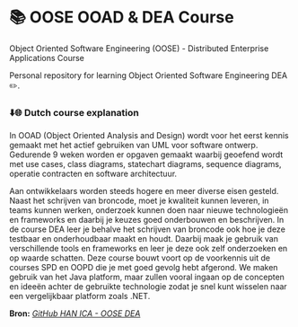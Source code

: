 # 📚 OOSE OOAD & DEA Course
Object Oriented Software Engineering (OOSE) - Distributed Enterprise Applications Course

Personal repository for learning Object Oriented Software Engineering DEA ✏️.

### ⬇️🌐 Dutch course explanation
In OOAD (Object Oriented Analysis and Design) wordt voor het eerst kennis gemaakt met het actief gebruiken van UML voor software ontwerp. Gedurende 9 weken worden er opgaven gemaakt waarbij geoefend wordt met use cases, class diagrams, statechart diagrams, sequence diagrams, operatie contracten en software architectuur.

Aan ontwikkelaars worden steeds hogere en meer diverse eisen gesteld. Naast het schrijven van broncode, moet je kwaliteit kunnen leveren, in teams kunnen werken, onderzoek kunnen doen naar nieuwe technologieën en frameworks en daarbij je keuzes goed onderbouwen en beschrijven. In de course DEA leer je behalve het schrijven van broncode ook hoe je deze testbaar en onderhoudbaar maakt en houdt. Daarbij maak je gebruik van verschillende tools en frameworks en leer je deze ook zelf onderzoeken en op waarde schatten. 
Deze course bouwt voort op de voorkennis uit de courses SPD en OOPD die je met goed gevolg hebt afgerond. We maken gebruik van het Java platform, maar zullen vooral ingaan op de concepten en ideeën achter de gebruikte technologie zodat je snel kunt wisselen naar een vergelijkbaar platform zoals .NET.

**Bron:** *[GitHub HAN ICA - OOSE DEA](https://github.com/HANICA-DEA)*
